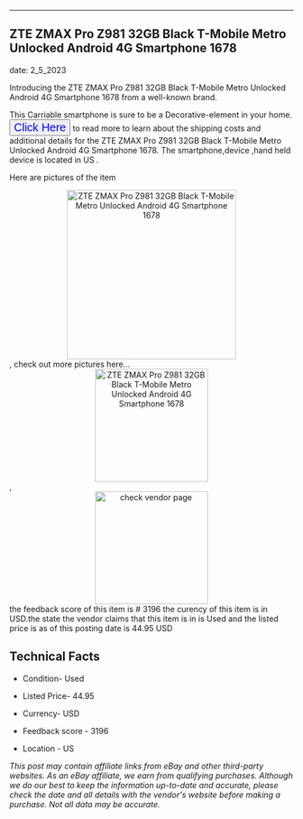 ---
    

 ## ZTE ZMAX Pro Z981 32GB Black T-Mobile Metro Unlocked Android 4G Smartphone 1678 



    

date: 2_5_2023


      

Introducing the ZTE ZMAX Pro Z981 32GB Black T-Mobile Metro Unlocked Android 4G Smartphone 1678 from a well-known brand.

This Carriable smartphone is sure to be a Decorative-element in your home. <button style="font-size:20px;color:blue" onclick="window.location.href = 'https://www.ebay.com/itm/175563911893?hash=item28e06cb2d5%3Ag%3Ao8IAAOSwYTxjuOah&mkevt=1&mkcid=1&mkrid=711-53200-19255-0&campid=%253CePNCampaignId%253E&customid=%253CreferenceId%253E&toolid=10049'">Click Here</button>  to read more to learn about the shipping costs and additional details for the ZTE ZMAX Pro Z981 32GB Black T-Mobile Metro Unlocked Android 4G Smartphone 1678. The smartphone,device ,hand held device is located in US  .

Here are pictures of the item <div style="text-align:center;"><img onclick="window.location.href = 'https://origin-galleryplus.ebayimg.com/ws/web/175563911893_2_0_1/225x225.jpg,https://origin-galleryplus.ebayimg.com/ws/web/175563911893_3_0_1/225x225.jpg,https://origin-galleryplus.ebayimg.com/ws/web/175563911893_4_0_1/225x225.jpg,https://origin-galleryplus.ebayimg.com/ws/web/175563911893_5_0_1/225x225.jpg,https://origin-galleryplus.ebayimg.com/ws/web/175563911893_6_0_1/225x225.jpg,https://origin-galleryplus.ebayimg.com/ws/web/175563911893_7_0_1/225x225.jpg,https://origin-galleryplus.ebayimg.com/ws/web/175563911893_8_0_1/225x225.jpg,https://origin-galleryplus.ebayimg.com/ws/web/175563911893_9_0_1/225x225.jpg,https://origin-galleryplus.ebayimg.com/ws/web/175563911893_10_0_1/225x225.jpg';" src="https://i.ebayimg.com/thumbs/images/g/o8IAAOSwYTxjuOah/s-l225.jpg" alt="ZTE ZMAX Pro Z981 32GB Black T-Mobile Metro Unlocked Android 4G Smartphone 1678" style="width:300px; height:auto;object-fit:contain;" /></div>, check out more pictures here... <div style="text-align:center;"><img onclick="window.location.href = 'https://www.ebay.com/itm/175563911893?hash=item28e06cb2d5%3Ag%3Ao8IAAOSwYTxjuOah&mkevt=1&mkcid=1&mkrid=711-53200-19255-0&campid=%253CePNCampaignId%253E&customid=%253CreferenceId%253E&toolid=10049';" src="https://i.ebayimg.com/images/g/o8IAAOSwYTxjuOah/s-l1200.jpg" alt="ZTE ZMAX Pro Z981 32GB Black T-Mobile Metro Unlocked Android 4G Smartphone 1678" style="width:200px; height:auto;object-fit:contain;" /></div>, <div style="text-align:center;"><img onclick="window.location.href = 'https://www.ebay.com/itm/175563911893?hash=item28e06cb2d5%3Ag%3Ao8IAAOSwYTxjuOah&mkevt=1&mkcid=1&mkrid=711-53200-19255-0&campid=%253CePNCampaignId%253E&customid=%253CreferenceId%253E&toolid=10049';" src="https://origin-galleryplus.ebayimg.com/ws/web/175563911893_2_0_1/225x225.jpg,https://origin-galleryplus.ebayimg.com/ws/web/175563911893_3_0_1/225x225.jpg,https://origin-galleryplus.ebayimg.com/ws/web/175563911893_4_0_1/225x225.jpg,https://origin-galleryplus.ebayimg.com/ws/web/175563911893_5_0_1/225x225.jpg,https://origin-galleryplus.ebayimg.com/ws/web/175563911893_6_0_1/225x225.jpg,https://origin-galleryplus.ebayimg.com/ws/web/175563911893_7_0_1/225x225.jpg,https://origin-galleryplus.ebayimg.com/ws/web/175563911893_8_0_1/225x225.jpg,https://origin-galleryplus.ebayimg.com/ws/web/175563911893_9_0_1/225x225.jpg,https://origin-galleryplus.ebayimg.com/ws/web/175563911893_10_0_1/225x225.jpg" alt="check vendor page" style="width:200px; height:auto;object-fit:contain;"/></div> the feedback score of this item is # 3196 the curency of this item is in USD.the state the vendor claims that  this item is in is Used and the listed price is as of this posting date is 44.95 USD
      
      

 ## Technical Facts 



     
      

 - Condition- Used 


      

 - Listed Price- 44.95 


      

 - Currency- USD 


      

 - Feedback score - 3196 


      

 - Location - US 


      
      

 *_This post may contain affiliate links from eBay and other third-party websites. As an eBay affiliate, we earn from qualifying purchases. Although we do our best to keep the information up-to-date and accurate, please check the date and all details with the vendor's website before making a purchase. Not all data may be accurate._*



      
      